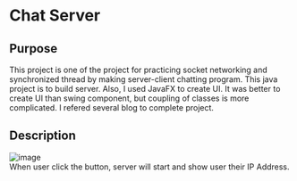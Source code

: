 # Chat Server
## Purpose
This project is one of the project for practicing socket networking and synchronized thread by making server-client chatting program. This java project is to build server. Also, I used JavaFX to create UI. It was better to create UI than swing component, but coupling of classes is more complicated. I refered several blog to complete project.

## Description
![image](https://user-images.githubusercontent.com/36698150/50371681-265fec80-0603-11e9-90bf-0f4ea5773483.png)  
When user click the button, server will start and show user their IP Address.
